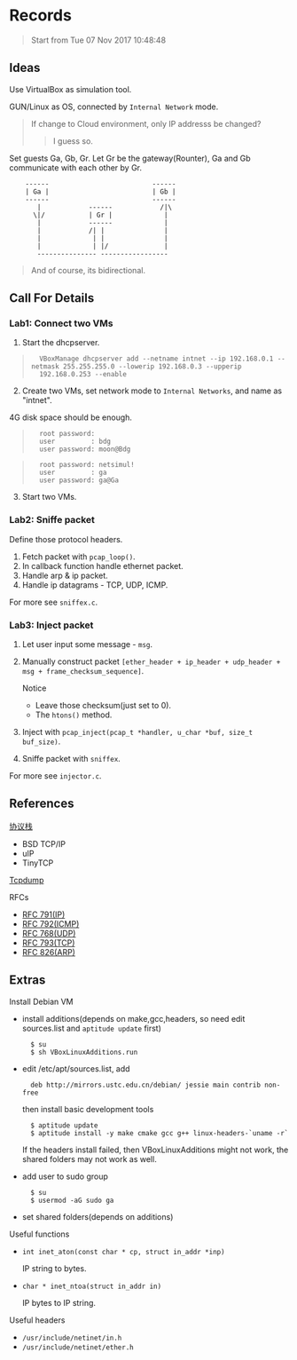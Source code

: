 # Records

> Start from Tue 07 Nov 2017 10:48:48 

## Ideas 

Use VirtualBox as simulation tool. 

GUN/Linux as OS, connected by `Internal Network` mode. 

> If change to Cloud environment, only IP addresss be changed?
>> I guess so.

Set guests Ga, Gb, Gr.  Let Gr be the gateway(Rounter), Ga and Gb communicate with each other by Gr.

        ------                          ------
        | Ga |                          | Gb |
        ------                          ------
           |            ------            /|\     
          \|/           | Gr |             |        
           |            ------             |        
           |            /| |               |        
           |             | |               |    
           |             | |/              |    
           --------------- -----------------                                
                                            
> And of course, its bidirectional.                                            
                                            
                                            

## Call For Details 

### Lab1: Connect two VMs

1. Start the dhcpserver.

>       VBoxManage dhcpserver add --netname intnet --ip 192.168.0.1 --netmask 255.255.255.0 --lowerip 192.168.0.3 --upperip
>       192.168.0.253 --enable

2. Create two VMs, set network mode to `Internal Networks`, and name as "intnet".

4G disk space should be enough.

>       root password: 
>       user         : bdg
>       user password: moon@Bdg

>       root password: netsimul!
>       user         : ga
>       user password: ga@Ga

3. Start two VMs.

### Lab2: Sniffe packet 

Define those protocol headers.

1. Fetch packet with `pcap_loop()`.
2. In callback function handle ethernet packet.
3. Handle arp & ip packet.
4. Handle ip datagrams - TCP, UDP, ICMP.

For more see `sniffex.c`.

### Lab3: Inject packet 

1. Let user input some message - `msg`.
2. Manually construct packet `[ether_header + ip_header + udp_header + msg + frame_checksum_sequence]`.

    Notice
    
    - Leave those checksum(just set to 0).
    - The `htons()` method.

3. Inject with `pcap_inject(pcap_t *handler, u_char *buf, size_t buf_size)`.
4. Sniffe packet with `sniffex`.

For more see `injector.c`.

## References

[协议栈](http://blog.csdn.net/maochengtao/article/details/37729281)

- BSD TCP/IP
- uIP
- TinyTCP

[Tcpdump](http://www.tcpdump.org/)

RFCs

- [RFC 791(IP)](https://www.rfc-editor.org/rfc/pdfrfc/rfc791.txt.pdf)
- [RFC 792(ICMP)](https://www.rfc-editor.org/rfc/pdfrfc/rfc792.txt.pdf)
- [RFC 768(UDP)](https://www.rfc-editor.org/rfc/pdfrfc/rfc768.txt.pdf)
- [RFC 793(TCP)](https://www.rfc-editor.org/rfc/pdfrfc/rfc793.txt.pdf)
- [RFC 826(ARP)](https://www.rfc-editor.org/rfc/pdfrfc/rfc826.txt.pdf)


## Extras

Install Debian VM 

* install additions(depends on make,gcc,headers, so need edit sources.list and `aptitude update` first)

        $ su
        $ sh VBoxLinuxAdditions.run 

* edit /etc/apt/sources.list, add 

        deb http://mirrors.ustc.edu.cn/debian/ jessie main contrib non-free

    then install basic development tools

        $ aptitude update
        $ aptitude install -y make cmake gcc g++ linux-headers-`uname -r`

    If the headers install failed, then VBoxLinuxAdditions might not work, the shared folders may not work as well.

* add user to sudo group

        $ su
        $ usermod -aG sudo ga

* set shared folders(depends on additions)

Useful functions

* `int inet_aton(const char * cp, struct in_addr *inp)`

    IP string to bytes.

* `char * inet_ntoa(struct in_addr in)`

    IP bytes to IP string.

Useful headers

* `/usr/include/netinet/in.h`
* `/usr/include/netinet/ether.h`

